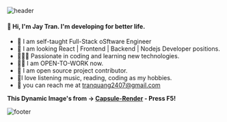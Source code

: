 
![header](https://capsule-render.vercel.app/api?type=waving&color=gradient&height=300&section=header&fontColor=fff&text=%20Code%20%3d%3E%20For%20Life&fontSize=80&textBg=false&animation=fadeIn)
#### 👋 Hi, I'm Jay Tran. I'm developing for better life.

- 🔬 I am self-taught Full-Stack oSftware Engineer
- 🌱 I am looking  React | Frontend | Backend | Nodejs Developer positions.
- 👨🏻‍💻 Passionate in coding and learning new technologies.
- 👨‍🚀 I am OPEN-TO-WORK now.
- 🤔 I am open source project contributor.
- 🏒I love listening music, reading, coding as my hobbies.
- 📧 you can reach me at [tranquang2407@gmail.com](tranquang2407@gmail.com)

**This Dynamic Image's from -> [Capsule-Render](https://github.com/kyechan99/capsule-render) - Press F5!**

![footer](https://capsule-render.vercel.app/api?type=rounded&color=0BDA51&fontColor=fff&height=300&section=footer&text=%20Open%20To%20Work%20&fontSize=80&textBg=false&animation=fadeIn)
<!--

![footer](https://capsule-render.vercel.app/api?type=wave&color=gradient&height=150&section=footer)
-->
